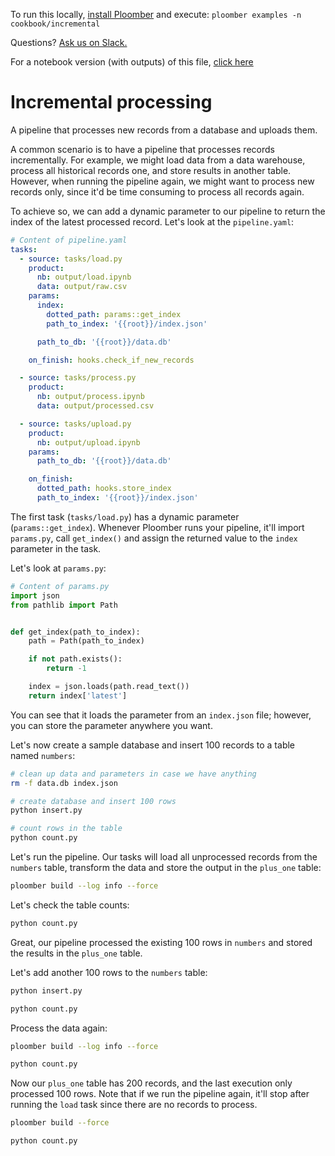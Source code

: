 <!-- start header -->
To run this locally, [install Ploomber](https://docs.ploomber.io/en/latest/get-started/quick-start.html) and execute: `ploomber examples -n cookbook/incremental`

Questions? [Ask us on Slack.](https://ploomber.io/community/)

For a notebook version (with outputs) of this file, [click here](https://github.com/ploomber/projects/blob/master/cookbook/incremental/README.ipynb)
<!-- end header -->



# Incremental processing

<!-- start description -->
A pipeline that processes new records from a database and uploads them.
<!-- end description -->


A common scenario is to have a pipeline that processes records incrementally. For example, we might load data from a data warehouse, process all historical records one, and store results in another table. However, when running the pipeline again, we might want to process new records only, since it'd be time consuming to process all records again.

To achieve so, we can add a dynamic parameter to our pipeline to return the index of the latest processed record. Let's look at the `pipeline.yaml`:

<!-- #md -->
```yaml
# Content of pipeline.yaml
tasks:
  - source: tasks/load.py
    product:
      nb: output/load.ipynb
      data: output/raw.csv
    params:
      index: 
        dotted_path: params::get_index
        path_to_index: '{{root}}/index.json'

      path_to_db: '{{root}}/data.db'

    on_finish: hooks.check_if_new_records

  - source: tasks/process.py
    product:
      nb: output/process.ipynb
      data: output/processed.csv

  - source: tasks/upload.py
    product:
      nb: output/upload.ipynb
    params:
      path_to_db: '{{root}}/data.db'

    on_finish:
      dotted_path: hooks.store_index
      path_to_index: '{{root}}/index.json'
```
<!-- #endmd -->


The first task (`tasks/load.py`) has a dynamic parameter (`params::get_index`). Whenever Ploomber runs your pipeline, it'll import `params.py`, call `get_index()` and assign the returned value to the `index` parameter in the task.

Let's look at `params.py`:

<!-- #md -->
```python
# Content of params.py
import json
from pathlib import Path


def get_index(path_to_index):
    path = Path(path_to_index)

    if not path.exists():
        return -1

    index = json.loads(path.read_text())
    return index['latest']

```
<!-- #endmd -->

You can see that it loads the parameter from an `index.json` file; however, you can store the parameter anywhere you want.

Let's now create a sample database and insert 100 records to a table named `numbers`:

```bash
# clean up data and parameters in case we have anything
rm -f data.db index.json
```

```bash
# create database and insert 100 rows
python insert.py
```

```bash
# count rows in the table
python count.py
```

Let's run the pipeline. Our tasks will load all unprocessed records from the `numbers` table, transform the data and store the output in the `plus_one` table:

```bash
ploomber build --log info --force
```

Let's check the table counts:

```bash
python count.py
```

Great, our pipeline processed the existing 100 rows in `numbers` and stored the results in the `plus_one` table.

Let's add another 100 rows to the `numbers` table:

```bash
python insert.py
```

```bash
python count.py
```

Process the data again:

```bash
ploomber build --log info --force
```

```bash
python count.py
```

Now our `plus_one` table has 200 records, and the last execution only processed 100 rows. Note that if we run the pipeline again, it'll stop after running the `load` task since there are no records to process.

```bash
ploomber build --force
```

```bash
python count.py
```